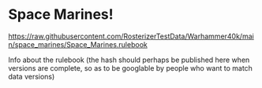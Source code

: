 # Space Marines!

https://raw.githubusercontent.com/RosterizerTestData/Warhammer40k/main/space_marines/Space_Marines.rulebook

Info about the rulebook (the hash should perhaps be published here when versions are complete, so as to be googlable by people who want to match data versions)
